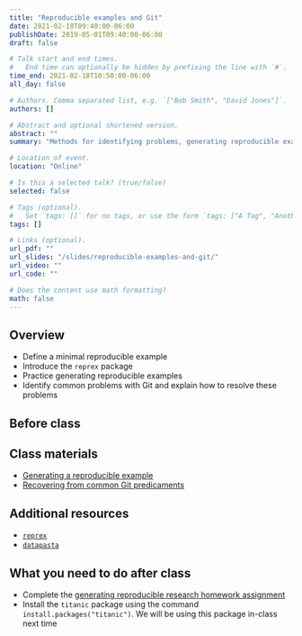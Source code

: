 ```yaml
---
title: "Reproducible examples and Git"
date: 2021-02-18T09:40:00-06:00
publishDate: 2019-05-01T09:40:00-06:00
draft: false

# Talk start and end times.
#   End time can optionally be hidden by prefixing the line with `#`.
time_end: 2021-02-18T10:50:00-06:00
all_day: false

# Authors. Comma separated list, e.g. `["Bob Smith", "David Jones"]`.
authors: []

# Abstract and optional shortened version.
abstract: ""
summary: "Methods for identifying problems, generating reproducible examples, and solving common problems in Git."

# Location of event.
location: "Online"

# Is this a selected talk? (true/false)
selected: false

# Tags (optional).
#   Set `tags: []` for no tags, or use the form `tags: ["A Tag", "Another Tag"]` for one or more tags.
tags: []

# Links (optional).
url_pdf: ""
url_slides: "/slides/reproducible-examples-and-git/"
url_video: ""
url_code: ""

# Does the content use math formatting?
math: false
---
```




## Overview

* Define a minimal reproducible example
* Introduce the `reprex` package
* Practice generating reproducible examples
* Identify common problems with Git and explain how to resolve these problems

## Before class

## Class materials

* [Generating a reproducible example](/notes/reproducible-examples/)
* [Recovering from common Git predicaments](/notes/common-git-problems/)

## Additional resources

* [`reprex`](https://reprex.tidyverse.org/)
* [`datapasta`](https://milesmcbain.github.io/datapasta/)

## What you need to do after class

* Complete the [generating reproducible research homework assignment](/homework/reproducible-research/)
* Install the `titanic` package using the command `install.packages("titanic")`. We will be using this package in-class next time

